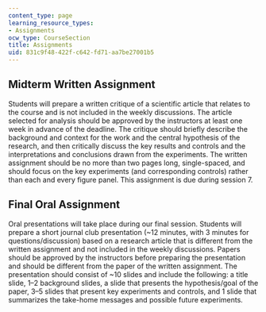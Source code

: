 ```yaml
---
content_type: page
learning_resource_types:
- Assignments
ocw_type: CourseSection
title: Assignments
uid: 831c9f48-422f-c642-fd71-aa7be27001b5
---
```


Midterm Written Assignment
--------------------------

Students will prepare a written critique of a scientific article that relates to the course and is not included in the weekly discussions. The article selected for analysis should be approved by the instructors at least one week in advance of the deadline. The critique should briefly describe the background and context for the work and the central hypothesis of the research, and then critically discuss the key results and controls and the interpretations and conclusions drawn from the experiments. The written assignment should be no more than two pages long, single-spaced, and should focus on the key experiments (and corresponding controls) rather than each and every figure panel. This assignment is due during session 7.

Final Oral Assignment
---------------------

Oral presentations will take place during our final session. Students will prepare a short journal club presentation (~12 minutes, with 3 minutes for questions/discussion) based on a research article that is different from the written assignment and not included in the weekly discussions. Papers should be approved by the instructors before preparing the presentation and should be different from the paper of the written assignment. The presentation should consist of ~10 slides and include the following: a title slide, 1–2 background slides, a slide that presents the hypothesis/goal of the paper, 3–5 slides that present key experiments and controls, and 1 slide that summarizes the take-home messages and possible future experiments.